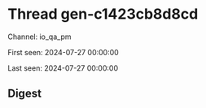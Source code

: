 # Thread gen-c1423cb8d8cd
Channel: io_qa_pm

First seen: 2024-07-27 00:00:00

Last seen: 2024-07-27 00:00:00

## Digest


